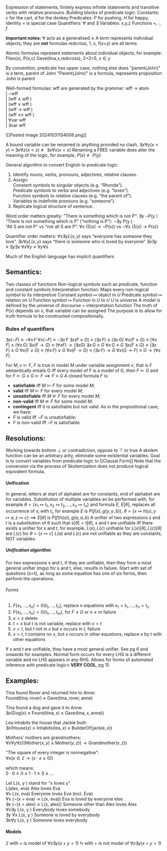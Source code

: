 Expression of statements, finitely express infinite statements and transitive verbs with relative pronouns.
Building blocks of predicate logic:
Constants: $c$ for the cart, $d$ for the donkey
Predicates: $P$ for pushing, $H$ for happy, Identity $=$ is special case
Quantifiers: $\forall$ and $\exists$
Variables: x,y,z
Functions $+, \cdot, f$

**Important notes:**
$\forall$ acts as a generalised $\land$
A term represents individual objects, they are **not** formulas
redcross, 1, x, f(x+y) are all terms

 Atomic formulas represent statements about individual objects, for example:
 Flies(x), P(x,c) Gave(tina,x,redcross), 2+2=5, $x\in y$
 
 By convention, predicate has upper case, nothing else does
 "parent(John)" is a term, parent of John
 "Parent(John)" is a formula, represents proposition John is parent

Well-formed formulas: wff are generated by the grammar:
wff → atom  
| ¬wff  
| (wff ∧ wff )  
| (wff ∨ wff )  
| (wff → wff )  
| (wff ↔ wff )  
| ∀var wff  
| ∃var wff

![[Pasted image 20241031154006.png]]

A bound variable can be renamed to anything provided no clash,
$\exists x \forall y (x<y)\equiv \exists x \forall z (x<z)\not\equiv\exists x \forall x (x<x)$
Renaming a FREE variable does alter the meaning of the logic, for example, $P(x)\not\equiv P(y)$

General algorithm to convert English to predicate logic:
1. Identify nouns, verbs, pronouns, adjectives, relative clauses.  
2. Assign:  
	Constant symbols to singular objects (e.g. “Rhonda”).  
	Predicate symbols to verbs and adjectives (e.g. “loves”).  
	Function symbols to relative clauses (e.g. “the parent of”).  
	Variables to indefinite pronouns (e.g. “someone”).  
3. Replicate logical structure of sentence.

Word order matters greatly:
	"There is something which is not P”: ∃y ¬P(y )  
	“There is not something which is P” (“nothing is P”):   ¬∃y P(y )  
	“All S are not P” vs “not all S are P”:   ∀x (S(x) → ¬P(x)) vs ¬∀x (S(x) → P(x))

Quantifier order matters:
$\forall x \exists y L(x,y)$ says “everyone has someone they love”. 
$\exists x \forall y L(x,y)$ says “there is someone who is loved by everyone”
$\exists x \exists y \equiv \exists y \exists x$
$\forall x \forall y \equiv \forall y \forall x$

Much of the English language has implicit quantifiers

## Semantics:
Two classes of functions
Non-logical symbols such as predicate, function and constant symbols
Interpretation function: Maps every non-logical symbol to its interpretive
Constant symbol $\mapsto$ object in $U$
Predicate symbol $\mapsto$ relation on $U$
Function symbol $\mapsto$ Function in $U$ to $U$
$U$ is universe
A model is defined by the universe of discourse $+$ interpretation function
The truth of $P(x)$ depends on $x$, that variable can be assigned
The purpose is to allow for truth formula to be constructed compositionally.

### Rules of quantifiers
$\exists x (\neg F) \equiv \neg \forall x \, F$
$\forall x (\neg F) \equiv \neg \exists x \, F$
$\exists x (F \lor G) \equiv (\exists x \, F) \lor (\exists x \, G)$
$\forall x (F \land G) \equiv (\forall x \, F) \land (\forall x \, G)$
$\exists x (F\rightarrow G)\equiv (\forall x F)\rightarrow (\exists x G)$
$\exists x \, G \equiv G$
$\forall x \, G \equiv G$
$\exists x (F \land G) \equiv (\exists x \, F) \land G$
$\forall x (F \lor G) \equiv (\forall x \, F) \lor G$
$\forall x (F \rightarrow G) \equiv (\exists x \, F) \rightarrow G$
$\forall x (G \rightarrow F) \equiv G \rightarrow (\forall x \, F)$

For $M, v\models F$, $F$ is true in model $M$ under variable assignment $v$, that is F semantically entails G iff every model of F is a model of G, then $F\models G$ and for $F\models G\land G\models F\implies F\equiv G$
A closed formula $F$ is:
- **satisfiable** iff $M \models F$ for some model $M$;
- **valid** iff $M \models F$ for every model $M$;
- **unsatisfiable** iff $M \not\models F$ for every model $M$;
- **non-valid** iff $M \not\models F$ for some model $M$;
- **contingent** iff it is satisfiable but not valid.
As in the propositional case, we have:
- $F$ is valid iff $\neg F$ is unsatisfiable;
- $F$ is non-valid iff $\neg F$ is satisfiable.

## Resolutions:
Working towards bottom $\bot$ or contradiction, oppose to $\top$ or true
A skolem function can be an arbitrary arity, eliminate some existential variables. Goal is to convert variables from predicate logic to [[Clausal Form]]
Note that the conversion via the process of Skolemization does not produce logical equivalent formula.
#### Unification
In general, letters at start of alphabet are for constants, end of alphabet are for variables.
Substitution of multiple variables an be performed with, for example $\theta=\{x_1\mapsto t_1, x_2\mapsto t_2,...,x_n\mapsto t_n\}$ and formula $E$, $E[\theta]$, replaces all occurrence of $x_i$ with $t_i$, for example $E$ is $P(f(x), g(y,y,b))$, $\theta=\{x\mapsto h(u), y\mapsto a, z\mapsto c\}\implies E[\theta]$ is $P(f(h(u)), g(a, a, b)$
A unifier of two expressions $s$ and $t$ is a substitution of $\theta$ such that $s[\theta]=t[\theta]$, $s$ and $t$ are unifiable iff there exists a unifier for $s$ and $t$, for example, $L(x), L(c)$ unifiable for $L(x)[\theta], L(c)[\theta]$ are $L(c)$ for $\theta=\{x\mapsto c\}$
$L(a)$ and $L(c)$ are not unifiable as they are constants, NOT variables.
##### Unification algorithm
For two expressions s and t, if they are unifiable, then they form a most general unifier (mgu) for s and t, else, results in failure.
Start with set of questions {s=t}, as long as some equation has one of six forms, then perform the operations.
###### Forms
1. $F(s_1,...,s_n)=G(t_1,...,t_n)$, replace n equations with $s_1=t_1,...,s_n=t_n$
2. $F(s_1,...,s_n)=G(t_1,...,t_m)$, for $F\not=G$ or $n\not=m$ failure
3. $x=x$ delete
4. $t=x$ but t is not variable, replace with $x=t$
5. $x=t$, but $t$ not in $x$ but $x$ occurs in $t$, failure
6. $x=t$, $t$ contains no $x$, but $x$ occurs in other equations, replace $x$ by $t$ with other equations

If $s$ and $t$ are unifiable, they have a most general unifier. See pg 6 and onwards for examples.
Normal form occurs for every LHS is a different variable and no LHS appears in any RHS.
Allows for forms of automated inference with predicate logic<-**VERY COOL**, pg 15


## Examples:
Tina found Rover and returned him to Anne:  
$\text{Found}(\text{tina}, \text{rover}) \land \text{Gave}(\text{tina}, \text{rover}, \text{anne})$

Tina found a dog and gave it to Anne:  
$\exists x(\text{Dog}(x) \land \text{Found}(\text{tina}, x) \land \text{Gave}(\text{tina}, x, \text{anne}))$

Lea inhabits the house that Jackie built:  
$\exists x(\text{House}(x) \land \text{Inhabits}(\text{lea}, x) \land \text{BuilderOf}(\text{jackie}, x))$

Mothers’ mothers are grandmothers:  
$\forall x \forall y \forall z((\text{Mother}(x, y) \land \text{Mother}(y, z)) \rightarrow \text{Grandmother}(x, z))$

"The square of every integer is nonnegative":  
$\forall x (x \in \mathbb{Z} \rightarrow (x \cdot x \geq 0))$

which means:  
$0 \cdot 0 \geq 0 \land 1 \cdot 1 \geq 0 \land \dots$


Let L(x, y ) stand for “x loves y”.  
L(alex, eva) Alex loves Eva  
∀x L(x, eva) Everyone loves Eva (incl. Eva)  
∀x (¬(x = eva) → L(x, eva)) Eva is loved by everyone else  
∃x (¬(x = alex) ∧ L(x, alex)) Someone other than Alex loves Alex  
∀x∃y L(x, y ) Everybody loves somebody  
∃y ∀x L(x, y ) Someone is loved by everybody  
∃x∀y L(x, y ) Someone loves everybody

#### Models
$\mathbb{Z}$ with $+$ is model of $\forall x \exists y (x+y=1)$
$\mathbb{N}$ with $+$ is not model of $\forall x \exists y (x+y=1)$

